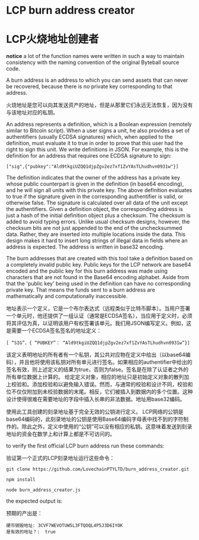 # LCP burn address creator
# LCP火烧地址创建者

**notice**
a lot of the function names were written in such a way to maintain consistency with the naming convention of the original Byteball source code.


A burn address is an address to which you can send assets that can never be recovered, because there is no private key corresponding to that address.


火烧地址是您可以向其发送资产的地址，但是从那里它们永远无法恢复，因为没有与该地址对应的私钥。


An address represents a definition, which is a Boolean expression (remotely similar to Bitcoin script). When a user signs a unit, he also provides a set of authentifiers (usually ECDSA signatures) which, when applied to the definition, must evaluate it to true in order to prove that this user had the right to sign this unit. We write definitions in JSON. For example, this is the definition for an address that requires one ECDSA signature to sign:


`["sig",{"pubkey":"Ald9tkgiUZQQ1djpZgv2ez7xf1ZvYAsTLhudhvn0931w"}]`


The definition indicates that the owner of the address has a private key whose public counterpart is given in the definition (in base64 encoding), and he will sign all units with this private key. The above definition evaluates to true if the signature given in the corresponding authentifier is valid, or otherwise false. The signature is calculated over all data of the unit except the authentifiers.
Given a definition object, the corresponding address is just a hash of the initial definition object plus a checksum. The checksum is added to avoid typing errors. Unlike usual checksum designs, however, the checksum bits are not just appended to the end of the unchecksummed data. Rather, they are inserted into multiple locations inside the data. This design makes it hard to insert long strings of illegal data in fields where an address is expected. The address is written in base32 encoding. 

The burn addresses that are created with this tool take a definition based on a completely invalid public key. Public keys for the LCP network are base64 encoded and the public key for this burn address was made using characters that are not found in the Base64 encoding alphabet. Aside from that the 'public key' being used in the definition can have no corresponding private key. That means the funds sent to a burn address are mathematically and computationally inaccessible. 


地址表示一个定义，它是一个布尔表达式（远程类似于比特币脚本）。当用户签署一个单元时，他还提供了一组认证（通常是ECDSA签名），当应用于定义时，必须将其评估为真，以证明该用户有权签署该单元。我们用JSON编写定义。例如，这是需要一个ECDSA签名签名的地址定义：


`[ “SIG”，{ “PUBKEY”： “Ald9tkgiUZQQ1djpZgv2ez7xf1ZvYAsTLhudhvn0931w”}]`


该定义表明地址的所有者有一个私钥，其公共对应物在定义中给出（以base64编码），并且他将使用该私钥对所有单元进行签名。如果相应的authentifier中给出的签名有效，则上述定义的结果为true，否则为false。签名是在除了认证者之外的所有单位数据上计算的。
给定定义对象，相应的地址只是初始定义对象的散列加上校验和。添加校验和以避免输入错误。然而，与通常的校验和设计不同，校验和位不仅仅附加到未校验数据的末尾。相反，它们被插入到数据内的多个位置。这种设计使得很难在需要地址的字段中插入长串的非法数据。地址用base32编码。

使用此工具创建的刻录地址基于完全无效的公钥进行定义。 LCP网络的公钥是base64编码的，此刻录地址的公钥是使用Base64编码字母表中找不到的字符制作的。除此之外，定义中使用的“公钥”可以没有相应的私钥。这意味着发送到刻录地址的资金在数学上和计算上都是不可访问的。


to verify the first official LCP burn address run these commands:


验证第一个正式的LCP刻录地址运行这些命令：


```
git clone https://github.com/LovechainPTYLTD/burn_address_creator.git

npm install

node burn_address_creator.js
```
the expected output is:

预期的产出是： 


```
硬币销毁地址: 3CVF7WEVOTUW5L3FTQOQL4P5J3D6IYOK
是有效的地址？:  true
```